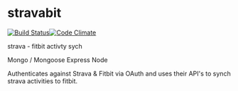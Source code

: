 stravabit
=========

[![Build Status](https://travis-ci.org/jwickard/stravabit.svg)](https://travis-ci.org/jwickard/stravabit)[![Code Climate](https://codeclimate.com/github/jwickard/stravabit/badges/gpa.svg)](https://codeclimate.com/github/jwickard/stravabit)

strava - fitbit activty sych

Mongo / Mongoose
Express
Node

Authenticates against Strava & Fitbit via OAuth and uses their API's to synch strava activities to fitbit.
